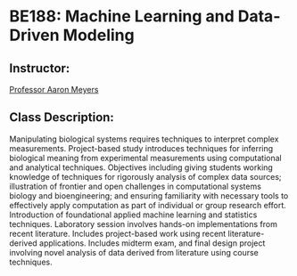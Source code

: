 # BE188: Machine Learning and Data-Driven Modeling

## Instructor: 

[Professor Aaron Meyers](https://www.bioeng.ucla.edu/aaron-meyer-ph-d/)

## Class Description:

Manipulating biological systems requires techniques to interpret complex measurements. Project-based study introduces techniques for inferring biological meaning from experimental measurements using computational and analytical techniques. Objectives including giving students working knowledge of techniques for rigorously analysis of complex data sources; illustration of frontier and open challenges in computational systems biology and bioengineering; and ensuring familiarity with necessary tools to effectively apply computation as part of individual or group research effort. Introduction of foundational applied machine learning and statistics techniques. Laboratory session involves hands-on implementations from recent literature. Includes project-based work using recent literature-derived applications. Includes midterm exam, and final design project involving novel analysis of data derived from literature using course techniques.
